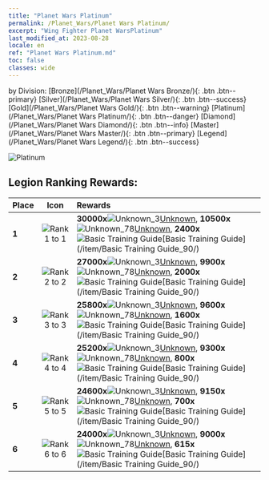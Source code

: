 ```yaml
---
title: "Planet Wars Platinum"
permalink: /Planet_Wars/Planet Wars Platinum/
excerpt: "Wing Fighter Planet WarsPlatinum"
last_modified_at: 2023-08-28
locale: en
ref: "Planet Wars Platinum.md"
toc: false
classes: wide
---
```


  by Division:   [Bronze](/Planet_Wars/Planet Wars Bronze/){: .btn .btn--primary}   [Silver](/Planet_Wars/Planet Wars Silver/){: .btn .btn--success}   [Gold](/Planet_Wars/Planet Wars Gold/){: .btn .btn--warning}   [Platinum](/Planet_Wars/Planet Wars Platinum/){: .btn .btn--danger}   [Diamond](/Planet_Wars/Planet Wars Diamond/){: .btn .btn--info}   [Master](/Planet_Wars/Planet Wars Master/){: .btn .btn--primary}   [Legend](/Planet_Wars/Planet Wars Legend/){: .btn .btn--success} 



  ![Platinum](/images/planet_wars/Platinum.png)

## Legion Ranking Rewards:

  |  Place | Icon | Rewards |
  |:-------|:----:|:----------------|
  | **1** | ![Rank 1 to 1](/images/planet_wars/rank_1.png) | **30000x**![Unknown_3](/images/item/Settlement_Energy_p.png)[Unknown](/item/item_3/), **10500x**![Unknown_78](/images/item/xqdz_icon6_p.png)[Unknown](/item/item_78/), **2400x**![Basic Training Guide](/images/item/Basic_Training_Guide_p.png)[Basic Training Guide](/item/Basic Training Guide_90/) |
  | **2** | ![Rank 2 to 2](/images/planet_wars/rank_2.png) | **27000x**![Unknown_3](/images/item/Settlement_Energy_p.png)[Unknown](/item/item_3/), **9900x**![Unknown_78](/images/item/xqdz_icon6_p.png)[Unknown](/item/item_78/), **2000x**![Basic Training Guide](/images/item/Basic_Training_Guide_p.png)[Basic Training Guide](/item/Basic Training Guide_90/) |
  | **3** | ![Rank 3 to 3](/images/planet_wars/rank_3.png) | **25800x**![Unknown_3](/images/item/Settlement_Energy_p.png)[Unknown](/item/item_3/), **9600x**![Unknown_78](/images/item/xqdz_icon6_p.png)[Unknown](/item/item_78/), **1600x**![Basic Training Guide](/images/item/Basic_Training_Guide_p.png)[Basic Training Guide](/item/Basic Training Guide_90/) |
  | **4** | ![Rank 4 to 4](/images/planet_wars/rank_4.png) | **25200x**![Unknown_3](/images/item/Settlement_Energy_p.png)[Unknown](/item/item_3/), **9300x**![Unknown_78](/images/item/xqdz_icon6_p.png)[Unknown](/item/item_78/), **800x**![Basic Training Guide](/images/item/Basic_Training_Guide_p.png)[Basic Training Guide](/item/Basic Training Guide_90/) |
  | **5** | ![Rank 5 to 5](/images/planet_wars/rank_5.png) | **24600x**![Unknown_3](/images/item/Settlement_Energy_p.png)[Unknown](/item/item_3/), **9150x**![Unknown_78](/images/item/xqdz_icon6_p.png)[Unknown](/item/item_78/), **700x**![Basic Training Guide](/images/item/Basic_Training_Guide_p.png)[Basic Training Guide](/item/Basic Training Guide_90/) |
  | **6** | ![Rank 6 to 6](/images/planet_wars/rank_6.png) | **24000x**![Unknown_3](/images/item/Settlement_Energy_p.png)[Unknown](/item/item_3/), **9000x**![Unknown_78](/images/item/xqdz_icon6_p.png)[Unknown](/item/item_78/), **615x**![Basic Training Guide](/images/item/Basic_Training_Guide_p.png)[Basic Training Guide](/item/Basic Training Guide_90/) |
